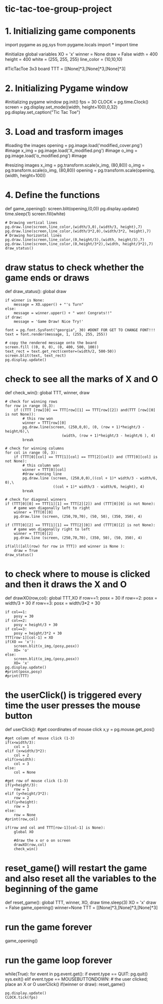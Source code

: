 # tic-tac-toe-group-project

# 1. Initializing game components
import pygame as pg,sys
from pygame.locals import *
import time


#initialize global variables
XO = 'x'
winner = None
draw = False
width = 400
height = 400
white = (255, 255, 255)
line_color = (10,10,10)

#TicTacToe 3x3 board
TTT = [[None]*3,[None]*3,[None]*3]

# 2. Initializing Pygame window
#initializing pygame window
pg.init()
fps = 30
CLOCK = pg.time.Clock()
screen = pg.display.set_mode((width, height+100),0,32)
pg.display.set_caption("Tic Tac Toe")


# 3. Load and trasform images
#loading the images
opening = pg.image.load('modified_cover.png') #image
x_img = pg.image.load('X_modified.png') #image
o_img = pg.image.load('o_modified.png') #image

#resizing images
x_img = pg.transform.scale(x_img, (80,80))
o_img = pg.transform.scale(o_img, (80,80))
opening = pg.transform.scale(opening, (width, height+100))


# 4. Define the functions
def game_opening():
    screen.blit(opening,(0,0))
    pg.display.update()
    time.sleep(1)
    screen.fill(white)

    # Drawing vertical lines
    pg.draw.line(screen,line_color,(width/3,0),(width/3, height),7)
    pg.draw.line(screen,line_color,(width/3*2,0),(width/3*2, height),7)
    # Drawing horizontal lines
    pg.draw.line(screen,line_color,(0,height/3),(width, height/3),7)
    pg.draw.line(screen,line_color,(0,height/3*2),(width, height/3*2),7)
    draw_status()

# draw status to check whether the game ends or draws
def draw_status():
    global draw

    if winner is None:
        message = XO.upper() + "'s Turn"
    else:
        message = winner.upper() + " won! Congrats!!"
    if draw:
        message = 'Game Draw! Nice Try!'

    font = pg.font.SysFont("georgia", 30) #DONT FOR GET TO CHANGE FONT!!!
    text = font.render(message, 1, (255, 255, 255))

    # copy the rendered message onto the board
    screen.fill ((0, 0, 0), (0, 400, 500, 100))
    text_rect = text.get_rect(center=(width/2, 500-50))
    screen.blit(text, text_rect)
    pg.display.update()

# check to see all the marks of X and O
def check_win():
    global TTT, winner, draw

    # check for winning rows
    for row in range (0,3):
        if ((TTT [row][0] == TTT[row][1] == TTT[row][2]) and(TTT [row][0] is not None)):
            # this row won
            winner = TTT[row][0]
            pg.draw.line(screen, (250,0,0), (0, (row + 1)*height/3 -height/6),\
                              (width, (row + 1)*height/3 - height/6 ), 4)
            break

    # check for winning columns
    for col in range (0, 3):
        if (TTT[0][col] == TTT[1][col] == TTT[2][col]) and (TTT[0][col] is not None):
            # this column won
            winner = TTT[0][col]
            #draw winning line
            pg.draw.line (screen, (250,0,0),((col + 1)* width/3 - width/6, 0),\
                          ((col + 1)* width/3 - width/6, height), 4)
            break

    # check for diagonal winners
    if (TTT[0][0] == TTT[1][1] == TTT[2][2]) and (TTT[0][0] is not None):
        # game won diagonally left to right
        winner = TTT[0][0]
        pg.draw.line (screen, (250,70,70), (50, 50), (350, 350), 4)

    if (TTT[0][2] == TTT[1][1] == TTT[2][0]) and (TTT[0][2] is not None):
        # game won diagonally right to left
        winner = TTT[0][2]
        pg.draw.line (screen, (250,70,70), (350, 50), (50, 350), 4)

    if(all([all(row) for row in TTT]) and winner is None ):
        draw = True
    draw_status()

# to check where to mouse is clicked and then it draws the X and O
def drawXO(row,col):
    global TTT,XO
    if row==1:
        posx = 30
    if row==2:
        posx = width/3 + 30
    if row==3:
        posx = width/3*2 + 30

    if col==1:
        posy = 30
    if col==2:
        posy = height/3 + 30
    if col==3:
        posy = height/3*2 + 30
    TTT[row-1][col-1] = XO
    if(XO == 'x'):
        screen.blit(x_img,(posy,posx))
        XO= 'o'
    else:
        screen.blit(o_img,(posy,posx))
        XO= 'x'
    pg.display.update()
    #print(posx,posy)
    #print(TTT)

# the userClick() is triggered every time the user presses the mouse button
def userClick():
    #get coordinates of mouse click
    x,y = pg.mouse.get_pos()

    #get column of mouse click (1-3)
    if(x<width/3):
        col = 1
    elif (x<width/3*2):
        col = 2
    elif(x<width):
        col = 3
    else:
        col = None

    #get row of mouse click (1-3)
    if(y<height/3):
        row = 1
    elif (y<height/3*2):
        row = 2
    elif(y<height):
        row = 3
    else:
        row = None
    #print(row,col)

    if(row and col and TTT[row-1][col-1] is None):
        global XO

        #draw the x or o on screen
        drawXO(row,col)
        check_win()

# reset_game() will restart the game and also reset all the variables to the beginning of the game
def reset_game():
    global TTT, winner, XO, draw
    time.sleep(3)
    XO = 'x'
    draw = False
    game_opening()
    winner=None
    TTT = [[None]*3,[None]*3,[None]*3]

# run the game forever
game_opening()

# run the game loop forever
while(True):
    for event in pg.event.get():
        if event.type == QUIT:
            pg.quit()
            sys.exit()
        elif event.type == MOUSEBUTTONDOWN:
            # the user clicked; place an X or O
            userClick()
            if(winner or draw):
                reset_game()

    pg.display.update()
    CLOCK.tick(fps)
